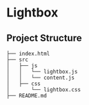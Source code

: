 # Lightbox

## Project Structure

```
├── index.html
├── src
│   ├── js
│   │   └── lightbox.js
│   │   └── content.js
│   ├── css
│       └── lightbox.css
├── README.md

```